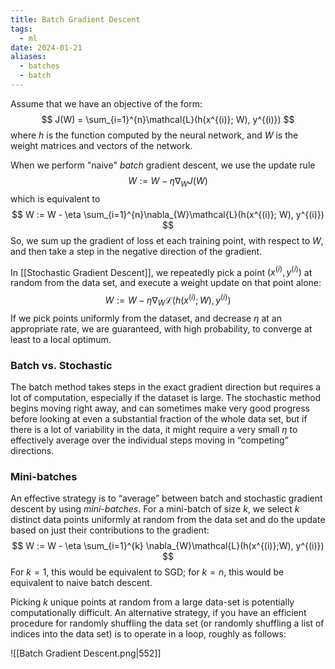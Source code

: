 ```yaml
---
title: Batch Gradient Descent
tags:
  - ml
date: 2024-01-21
aliases:
  - batches
  - batch
---
```

Assume that we have an objective of the form:
$$
J(W) = \sum_{i=1}^{n}\mathcal{L}(h(x^{(i)}; W), y^{(i)})
$$
where $h$ is the function computed by the neural network, and $W$ is the weight matrices and vectors of the network.

When we perform "naive" *batch* gradient descent, we use the update rule
$$
W := W - \eta \nabla_{W}J(W)
$$
which is equivalent to
$$
W := W - \eta \sum_{i=1}^{n}\nabla_{W}\mathcal{L}(h(x^{(i)}; W), y^{(i)})
$$
So, we sum up the gradient of loss et each training point, with respect to $W$, and then take a step in the negative direction of the gradient.

In [[Stochastic Gradient Descent]], we repeatedly pick a point $(x^{(i)}, y^{(i)})$ at random from the data set, and execute a weight update on that point alone:
$$
W := W- \eta \nabla_{W} \mathcal{L}(h(x^{(i)}; W), y^{(i)})
$$
If we pick points uniformly from the dataset, and decrease $\eta$ at an appropriate rate, we are guaranteed, with high probability, to converge at least to a local optimum.

### Batch vs. Stochastic
The batch method takes steps in the exact gradient direction but requires a lot of computation, especially if the dataset is large. The stochastic method begins moving right away, and can sometimes make very good progress before looking at even a substantial fraction of the whole data set, but if there is a lot of variability in the data, it might require a very small $\eta$ to effectively average over the individual steps moving in “competing” directions. 

### Mini-batches
An effective strategy is to “average” between batch and stochastic gradient descent by using *mini-batches*. For a mini-batch of size $k$, we select $k$ distinct data points uniformly at random from the data set and do the update based on just their contributions to the gradient:
$$
W := W - \eta \sum_{i=1}^{k} \nabla_{W}\mathcal{L}(h(x^{(i)};W), y^{(i)})
$$
For $k=1$, this would be equivalent to SGD; for $k=n$, this would be equivalent to naive batch descent.

Picking $k$ unique points at random from a large data-set is potentially computationally difficult. An alternative strategy, if you have an efficient procedure for randomly shuffling the data set (or randomly shuffling a list of indices into the data set) is to operate in a loop, roughly as follows:

![[Batch Gradient Descent.png|552]]